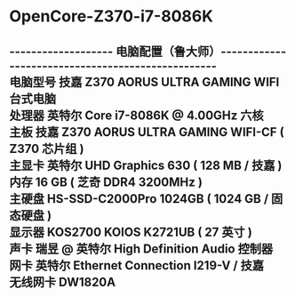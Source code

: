 # OpenCore-Z370-i7-8086K

------------------- 电脑配置（鲁大师）--------------------------------------------------  
  电脑型号            技嘉 Z370 AORUS ULTRA GAMING WIFI 台式电脑  
  处理器              英特尔 Core i7-8086K @ 4.00GHz 六核  
  主板                技嘉 Z370 AORUS ULTRA GAMING WIFI-CF ( Z370 芯片组 )  
  主显卡              英特尔 UHD Graphics 630 ( 128 MB / 技嘉 )  
  内存                16 GB ( 芝奇 DDR4 3200MHz )  
  主硬盘               HS-SSD-C2000Pro 1024GB ( 1024 GB / 固态硬盘 )  
  显示器              KOS2700 KOIOS K2721UB ( 27 英寸  )  
  声卡                瑞昱  @ 英特尔 High Definition Audio 控制器  
  网卡                英特尔 Ethernet Connection  I219-V / 技嘉  
  无线网卡            DW1820A  
-------------------------------------------------------------------------------------
